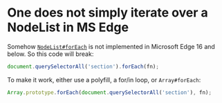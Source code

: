 # One does not simply iterate over a NodeList in MS Edge

Somehow
[`NodeList#forEach`](https://developer.mozilla.org/en-US/docs/Web/API/NodeList/forEach)
is not implemented in Microsoft Edge 16 and below. So this code will break:

```javascript
document.querySelectorAll('section').forEach(fn);
```

To make it work, either use a polyfill, a for/in loop, or `Array#forEach`:

```javascript
Array.prototype.forEach(document.querySelectorAll('section'), fn);
```
